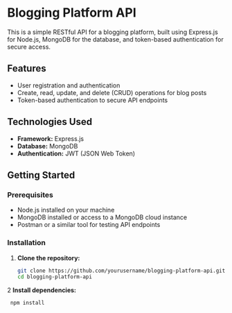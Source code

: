 # Blogging Platform API

This is a simple RESTful API for a blogging platform, built using Express.js for Node.js, MongoDB for the database, and token-based authentication for secure access.

## Features

- User registration and authentication
- Create, read, update, and delete (CRUD) operations for blog posts
- Token-based authentication to secure API endpoints

## Technologies Used

- **Framework:** Express.js
- **Database:** MongoDB
- **Authentication:** JWT (JSON Web Token)

## Getting Started

### Prerequisites

- Node.js installed on your machine
- MongoDB installed or access to a MongoDB cloud instance
- Postman or a similar tool for testing API endpoints

### Installation

1. **Clone the repository:**
   ```bash
   git clone https://github.com/yourusername/blogging-platform-api.git
   cd blogging-platform-api

   
2  **Install dependencies:**
   ```bash
    npm install
